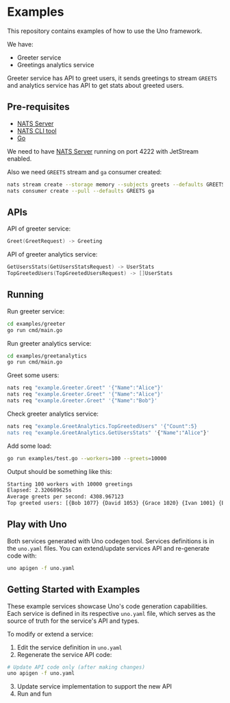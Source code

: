 # Examples

This repository contains examples of how to use the Uno framework.

We have:
- Greeter service 
- Greetings analytics service

Greeter service has API to greet users, it sends greetings to stream `GREETS` and analytics service has API to get stats about greeted users.

## Pre-requisites

- [NATS Server](https://nats.io/)
- [NATS CLI tool](https://github.com/nats-io/natscli)
- [Go](https://go.dev/)

We need to have [NATS Server](https://nats.io/) running on port 4222 with JetStream enabled.

Also we need `GREETS` stream and `ga` consumer created:

```bash
nats stream create --storage memory --subjects greets --defaults GREETS
nats consumer create --pull --defaults GREETS ga
```

## APIs

API of greeter service:

```go
Greet(GreetRequest) -> Greeting
```

API of greeter analytics service:

```go
GetUsersStats(GetUsersStatsRequest) -> UserStats
TopGreetedUsers(TopGreetedUsersRequest) -> []UserStats
```

## Running

Run greeter service: 

```bash
cd examples/greeter
go run cmd/main.go
```

Run greeter analytics service:

```bash
cd examples/greetanalytics
go run cmd/main.go
```

Greet some users:

```bash
nats req "example.Greeter.Greet" '{"Name":"Alice"}'
nats req "example.Greeter.Greet" '{"Name":"Alice"}'
nats req "example.Greeter.Greet" '{"Name":"Bob"}'
```

Check greeter analytics service:

```bash
nats req "example.GreetAnalytics.TopGreetedUsers" '{"Count":5}
nats req "example.GreetAnalytics.GetUsersStats" '{"Name":"Alice"}'
```

Add some load:

```bash
go run examples/test.go --workers=100 --greets=10000
```

Output should be something like this:
```bash
Starting 100 workers with 10000 greetings
Elapsed: 2.320689625s
Average greets per second: 4308.967123
Top greeted users: [{Bob 1077} {David 1053} {Grace 1020} {Ivan 1001} {Eve 993} {Jack 987} {Alice 987} {Helen 968} {Frank 962} {Charlie 954}]
```

## Play with Uno

Both services generated with Uno codegen tool. Services definitions is in the `uno.yaml` files. You can extend/update services API and re-generate code with:

```bash
uno apigen -f uno.yaml
```

## Getting Started with Examples

These example services showcase Uno's code generation capabilities. Each service is defined in its respective `uno.yaml` file, which serves as the source of truth for the service's API and types.

To modify or extend a service:

1. Edit the service definition in `uno.yaml`
2. Regenerate the service API code:
```bash
# Update API code only (after making changes)
uno apigen -f uno.yaml
```
3. Update service implementation to support the new API
4. Run and fun